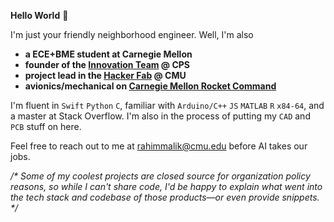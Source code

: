 **Hello World** 👋

I'm just your friendly neighborhood engineer. Well, I'm also<br/>
- **a ECE+BME student at Carnegie Mellon**<br/>
- **founder of the [Innovation Team](https://github.com/cps-innovation-team) @ CPS**<br/>
- **project lead in the [Hacker Fab](https://docs.hackerfab.org/hacker-fab-space) @ CMU**
- **avionics/mechanical on [Carnegie Mellon Rocket Command](https://jefferyjohn.github.io/rocket/)**

I'm fluent in `Swift` `Python` `C`, familiar with `Arduino/C++` `JS` `MATLAB` `R` `x84-64`, and a master at Stack Overflow. I'm also in the process of putting my `CAD` and `PCB` stuff on here.

Feel free to reach out to me at [rahimmalik@cmu.edu](mailto:rahimmalik@cmu.edu) before AI takes our jobs.


*/\* Some of my coolest projects are closed source for organization policy reasons, so while I can't share code, I'd be happy to explain what went into the tech stack and codebase of those products—or even provide snippets. \*/*
